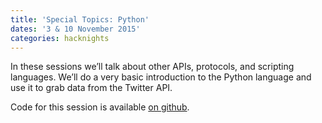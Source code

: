 ```yaml
---
title: 'Special Topics: Python'
dates: '3 & 10 November 2015'
categories: hacknights
---
```

In these sessions we’ll talk about other APIs, protocols, and scripting languages. We’ll do a very basic introduction to the Python language and use it to grab data from the Twitter API.

Code for this session is available [on github](https://github.com/hacklabes/HackNights_Python_Twitter_API).
